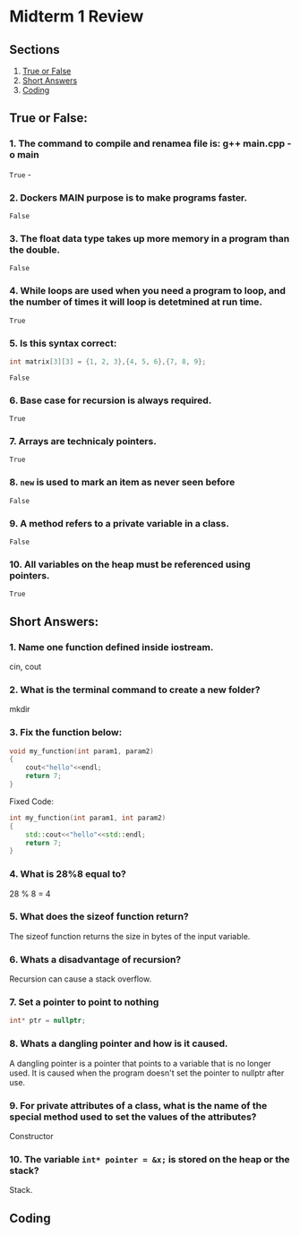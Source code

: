 # Midterm 1 Review

## Sections 
1. [True or False](#true-or-false) <!-- no toc -->
2. [Short Answers](#short-answers)
3. [Coding](#coding)

## True or False:
### 1. The command to compile and renamea file is: g++ main.cpp -o main
```True``` - 

### 2. Dockers MAIN purpose is to make programs faster.
```False```
### 3. The float data type takes up more memory in a program than the double.
```False```

### 4. While loops are used when you need a program to loop, and the number of times it will loop is detetmined at run time.
```True```

### 5. Is this syntax correct: 
```cpp
int matrix[3][3] = {1, 2, 3},{4, 5, 6},{7, 8, 9};
```
```False```

### 6. Base case for recursion is always required.
```True```

### 7. Arrays are technicaly pointers.
```True```

### 8. ```new``` is used to mark an item as never seen before
```False```

### 9. A method refers to a private variable in a class.
```False```

### 10. All variables on the heap must be referenced using pointers.
```True```



## Short Answers:
### 1. Name one function defined inside iostream.
cin, cout

### 2. What is the terminal command to create a new folder?
mkdir

### 3. Fix the function below:
```cpp
void my_function(int param1, param2)
{
    cout<"hello"<<endl;
    return 7;
}
```

Fixed Code:

```cpp
int my_function(int param1, int param2)
{
    std::cout<<"hello"<<std::endl;
    return 7;
}
```

### 4. What is 28%8 equal to?
28 % 8 = 4

### 5. What does the sizeof function return?
The sizeof function returns the size in bytes of the input variable.

### 6. Whats a disadvantage of recursion?
Recursion can cause a stack overflow.

### 7. Set a pointer to point to nothing
```cpp
int* ptr = nullptr;
```

### 8. Whats a dangling pointer and how is it caused.
A dangling pointer is a pointer that points to a variable that is no longer used. It is caused when the program doesn't set the pointer to nullptr after use.

### 9. For private attributes of a class, what is the name of the special method used to set the values of the attributes?
Constructor

### 10. The variable ```int* pointer = &x;``` is stored on the heap or the stack?
Stack.



## Coding